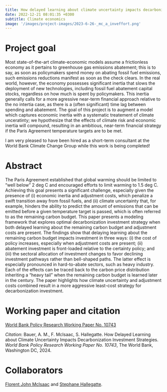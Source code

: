 ```yaml
---
title: How delayed learning about climate uncertainty impacts decarbonization investment strategies
date: 2022-12-21 08:01:35 +0300
subtitle: Climate economics
image: '/images/project-images/2023-6-26-_mc_a_inveffort.png'
---
```


# Project goal 
Most state-of-the-art climate-economic models assume a frictionless economy as it pertains to greenhouse gas emissions abatement; this is to say, as soon as policymakers spend money on abating fossil fuel emissions, such emissions reductions manifest as soon as the check clears. In the real world, however, the economy possesses significant inertia that slows the deployment of new technologies, including fossil fuel abatement capital stocks, regardless on how much is spent by policymakers. This inertia generally calls for a more agressive near-term financial approach relative to the no intertia case, as there is a (often significant) time lag between spending and abatement. The goal of this project is to augment a model which captures economic inertia with a systematic treatement of climate unceratinty; we hypothesize that the effects of climate risk and economic inertia will compound, resulting in an ambitious, near-term financial strategy if the Paris Agreement temperature targets are to be met.

I am very pleased to have been hired as a short-term consultant at the World Bank Climate Change Group while this work is being completed!

# Abstract
The Paris Agreement established that global warming should be limited to “well below” 2 deg C and encouraged efforts to limit warming to 1.5 deg C. Achieving this goal presents a significant challenge, especially given the presence of (i) economic inertia and adjustment costs, which penalize a swift transition away from fossil fuels, and (ii) climate uncertainty that, for example, hinders the ability to predict the amount of emissions that can be emitted before a given temperature target is passed, which is often referred to as the remaining carbon budget. This paper presents a modeling framework that explores optimal decarbonization investment strategy when both delayed learning about the remaining carbon budget and adjustment costs are present. The findings show that delaying learning about the remaining carbon budget impacts investment in three ways: (i) the cost of policy increases, especially when adjustment costs are present; (ii) abatement investment is front-loaded relative to the certainty policy; and (iii) the sectoral allocation of investment changes to favor declining investment pathways rather than bell-shaped paths. The latter effect is especially pronounced in hard-to-abate sectors, such as heavy industry. Each of the effects can be traced back to the carbon price distribution inheriting a “heavy tail” when the remaining carbon budget is learned later in the century. The paper highlights how climate uncertainty and adjustment costs combined result in a more aggressive least-cost strategy for decarbonization investment.

# Working paper and citation
[World Bank Policy Research Working Paper No. 10743](https://documents.worldbank.org/en/publication/documents-reports/documentdetail/099829103282438373/idu1f2d86d77127091490d1a6df1dc342f15d10b)

_Citation_: Bauer, A. M., F. McIsaac, S. Hallegatte. How Delayed Learning about Climate Uncertainty Impacts Decarbonization Investment Strategies. *World Bank Policy Research Working Paper No. 10743*, The World Bank, Washington DC, 2024.

# Collaborators
[Florent John McIsaac](https://florent.mcisaac.fr/) and [Stephane Hallegatte](https://www.worldbank.org/en/about/people/s/stephane-hallegatte).